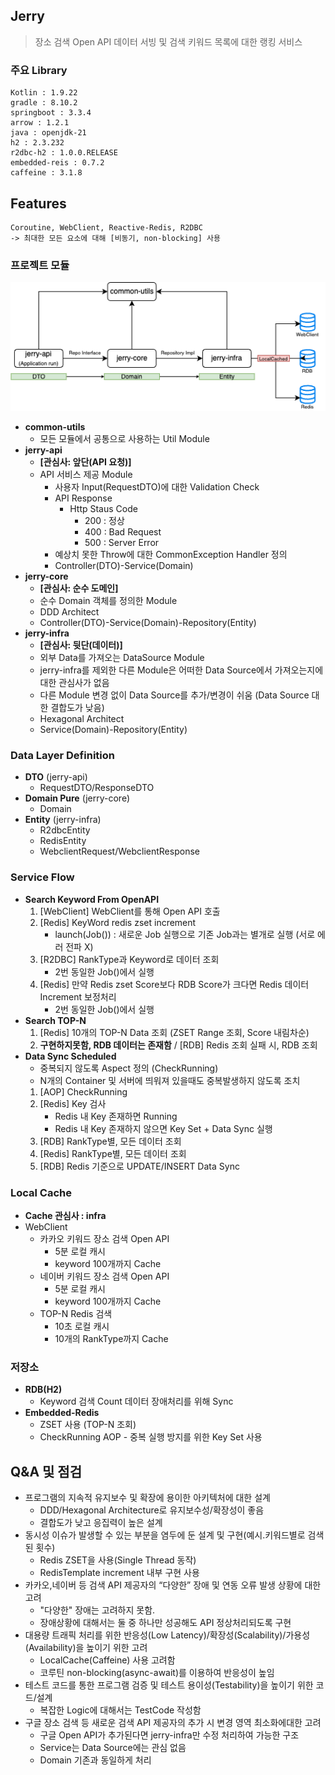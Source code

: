 <h2> Jerry </h2>

> 장소 검색 Open API 데이터 서빙 및 검색 키워드 목록에 대한 랭킹 서비스 

### 주요 Library

```
Kotlin : 1.9.22
gradle : 8.10.2
springboot : 3.3.4
arrow : 1.2.1
java : openjdk-21
h2 : 2.3.232
r2dbc-h2 : 1.0.0.RELEASE
embedded-reis : 0.7.2
caffeine : 3.1.8
```

## Features
```
Coroutine, WebClient, Reactive-Redis, R2DBC
-> 최대한 모든 요소에 대해 [비동기, non-blocking] 사용
```
### 프로젝트 모듈
![프로젝트 전체 구조](images/jerry.png)
* **common-utils**
  * 모든 모듈에서 공통으로 사용하는 Util Module
* **jerry-api**
  * **[관심사: 앞단(API 요청)]**
  * API 서비스 제공 Module 
    * 사용자 Input(RequestDTO)에 대한 Validation Check
    * API Response
      * Http Staus Code 
        * 200 : 정상
        * 400 : Bad Request
        * 500 : Server Error
    * 예상치 못한 Throw에 대한 CommonException Handler 정의
    * Controller(DTO)-Service(Domain)
* **jerry-core**
  * **[관심사: 순수 도메인]**
  * 순수 Domain 객체를 정의한 Module
  * DDD Architect
  * Controller(DTO)-Service(Domain)-Repository(Entity)
* **jerry-infra**
  * **[관심사: 뒷단(데이터)]**
  * 외부 Data를 가져오는 DataSource Module
  * jerry-infra를 제외한 다른 Module은 어떠한 Data Source에서 가져오는지에 대한 관심사가 없음
  * 다른 Module 변경 없이 Data Source를 추가/변경이 쉬움 (Data Source 대한 결합도가 낮음)
  * Hexagonal Architect
  * Service(Domain)-Repository(Entity)

### Data Layer Definition
* **DTO** (jerry-api)
  * RequestDTO/ResponseDTO
* **Domain Pure** (jerry-core)
  * Domain
* **Entity** (jerry-infra)
  * R2dbcEntity
  * RedisEntity
  * WebclientRequest/WebclientResponse

### Service Flow
* **Search Keyword From OpenAPI**
  1. [WebClient] WebClient를 통해 Open API 호출
  2. [Redis] KeyWord redis zset increment 
     - launch(Job()) : 새로운 Job 실행으로 기존 Job과는 별개로 실행 (서로 에러 전파 X)
  3. [R2DBC] RankType과 Keyword로 데이터 조회
     - 2번 동일한 Job()에서 실행
  4. [Redis] 만약 Redis zset Score보다 RDB Score가 크다면 Redis 데이터 Increment 보정처리
     - 2번 동일한 Job()에서 실행
* **Search TOP-N**
  1. [Redis] 10개의 TOP-N Data 조회 (ZSET Range 조회, Score 내림차순)
  2. **구현하지못함, RDB 데이터는 존재함** / [RDB] Redis 조회 실패 시, RDB 조회
* **Data Sync Scheduled**
  * 중복되지 않도록 Aspect 정의 (CheckRunning)
  * N개의 Container 및 서버에 띄워져 있을때도 중복발생하지 않도록 조치
  1. [AOP] CheckRunning
  2. [Redis] Key 검사
     - Redis 내 Key 존재하면 Running
     - Redis 내 Key 존재하지 않으면 Key Set + Data Sync 실행
  3. [RDB] RankType별, 모든 데이터 조회
  4. [Redis] RankType별, 모든 데이터 조회
  5. [RDB] Redis 기준으로 UPDATE/INSERT Data Sync


### Local Cache
* **Cache 관심사 : infra**
* WebClient
  * 카카오 키워드 장소 검색 Open API
    * 5분 로컬 캐시
    * keyword 100개까지 Cache
  * 네이버 키워드 장소 검색 Open API
    * 5분 로컬 캐시
    * keyword 100개까지 Cache
  * TOP-N Redis 검색
    * 10초 로컬 캐시
    * 10개의 RankType까지 Cache

### 저장소
* **RDB(H2)**
  * Keyword 검색 Count 데이터 장애처리를 위해 Sync
* **Embedded-Redis**
  * ZSET 사용 (TOP-N 조회)
  * CheckRunning AOP - 중복 실행 방지를 위한 Key Set 사용

## Q&A 및 점검
* 프로그램의 지속적 유지보수 및 확장에 용이한 아키텍처에 대한 설계
  * DDD/Hexagonal Architecture로 유지보수성/확장성이 좋음
  * 결합도가 낮고 응집력이 높은 설계
* 동시성 이슈가 발생할 수 있는 부분을 염두에 둔 설계 및 구현(예시.키워드별로 검색된 횟수)
  * Redis ZSET을 사용(Single Thread 동작)
  * RedisTemplate increment 내부 구현 사용
* 카카오,네이버 등 검색 API 제공자의 “다양한” 장애 및 연동 오류 발생 상황에 대한 고려
  * "다양한" 장애는 고려하지 못함.
  * 장애상황에 대해서는 둘 중 하나만 성공해도 API 정상처리되도록 구현
* 대용량 트래픽 처리를 위한 반응성(Low Latency)/확장성(Scalability)/가용성(Availability)을 높이기 위한 고려
  * LocalCache(Caffeine) 사용 고려함
  * 코루틴 non-blocking(async-await)를 이용하여 반응성이 높임
* 테스트 코드를 통한 프로그램 검증 및 테스트 용이성(Testability)을 높이기 위한 코드/설계
  * 복잡한 Logic에 대해서는 TestCode 작성함
* 구글 장소 검색 등 새로운 검색 API 제공자의 추가 시 변경 영역 최소화에대한 고려
  * 구글 Open API가 추가된다면 jerry-infra만 수정 처리하여 가능한 구조
  * Service는 Data Source에는 관심 없음
  * Domain 기존과 동일하게 처리